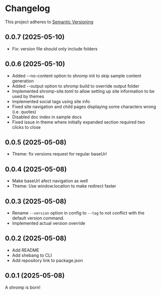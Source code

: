 <!--
nav_max: 1
-->
# Changelog

This project adheres to [Semantic Versioning](https://semver.org/spec/v2.0.0.html)

## 0.0.7 (2025-05-10)

- Fix: version file should only include folders

## 0.0.6 (2025-05-10)

- Added --no-content option to shromp init to skip sample content generation
- Added --output option to shromp build to override output folder
- Implemented shromp-site.toml to allow setting up site information to be used by themes
- Implemented social tags using site info
- Fixed site navigation and child pages displaying some characters wrong (i.e. quotes)
- Disabled doc index in sample docs
- Fixed issue in theme where initially expanded section required two clicks to close

## 0.0.5 (2025-05-08)

- Theme: fix versions request for regular baseUrl

## 0.0.4 (2025-05-08)

- Make baseUrl afect navigation as well
- Theme: Use window.location to make redirect faster

## 0.0.3 (2025-05-08)

- Rename `--version` option in config to `--tag` to not conflict with the default version command.
- Implemented actual version override

## 0.0.2 (2025-05-08)

- Add README
- Add shebang to CLI
- Add repository link to package.json

## 0.0.1 (2025-05-08)

A shromp is born!
